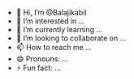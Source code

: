 - 👋 Hi, I’m @Balajikabil
- 👀 I’m interested in ...
- 🌱 I’m currently learning ...
- 💞️ I’m looking to collaborate on ...
- 📫 How to reach me ...
- 😄 Pronouns: ...
- ⚡ Fun fact: ...

<!---
Balajikabil/Balajikabil is a ✨ special ✨ repository because its `README.md` (this file) appears on your GitHub profile.
You can click the Preview link to take a look at your changes.
--->
